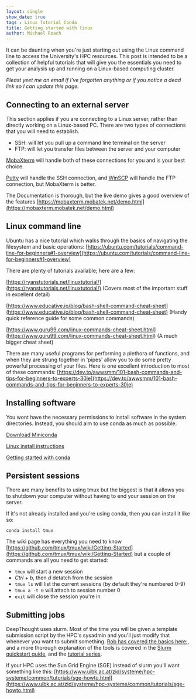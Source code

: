 ```yaml
---
layout: single
show_date: true
tags : Linux Tutorial Conda
title: Getting started with linux
author: Michael Roach
---
```


It can be daunting when you're just starting out using the Linux command line to access the University's HPC resources.<!--more-->
This post is intended to be a collection of helpful tutorials that will give you the essentials you need to get your 
analysis up and running on a Linux-based computing cluster.

_Pleast yeet me an email if I've forgotten anything or if you notice a dead link so I can update this page._

## Connecting to an external server

This section applies if you are connecting to a Linux server, rather than directly working on a Linux-based PC.
There are two types of connections that you will need to establish. 
 - SSH: will let you pull up a command line terminal on the server
 - FTP: will let you transfer files between the server and your computer

[MobaXterm](https://mobaxterm.mobatek.net/) will handle both of these connections for you and is your best choice.

[Putty](https://www.chiark.greenend.org.uk/~sgtatham/putty/) will handle the SSH connection, and 
[WinSCP](https://winscp.net/eng/index.php) will handle the FTP connection, but MobaXterm is better.

The Documentation is thorough, but the live demo gives a good overview of the features 
[https://mobaxterm.mobatek.net/demo.html](https://mobaxterm.mobatek.net/demo.html)

## Linux command line

Ubuntu has a nice tutorial which walks through the basics of navigating the filesystem and basic operations:
[https://ubuntu.com/tutorials/command-line-for-beginners#1-overview](https://ubuntu.com/tutorials/command-line-for-beginners#1-overview)

There are plenty of tutorials available; here are a few:

[https://ryanstutorials.net/linuxtutorial/](https://ryanstutorials.net/linuxtutorial/) (Covers most of the important
stuff in excellent detail)

[https://www.educative.io/blog/bash-shell-command-cheat-sheet](https://www.educative.io/blog/bash-shell-command-cheat-sheet) 
(Handy quick reference guide for some common commands)

[https://www.guru99.com/linux-commands-cheat-sheet.html](https://www.guru99.com/linux-commands-cheat-sheet.html)
(A much bigger cheat sheet)

There are many useful programs for performing a plethora of functions, and when they are strung together in 'pipes'
allow you to do some pretty powerful processing of your files. Here is one excellent introduction to most of these
commands: [https://dev.to/awwsmm/101-bash-commands-and-tips-for-beginners-to-experts-30je](https://dev.to/awwsmm/101-bash-commands-and-tips-for-beginners-to-experts-30je)


## Installing software

You wont have the necessary permissions to install software in the system directories. Instead, you should aim to use
conda as much as possible.

[Download Miniconda](https://docs.conda.io/en/latest/miniconda.html)

[Linux install instructions](https://conda.io/projects/conda/en/latest/user-guide/install/linux.html)

[Getting started with conda](https://conda.io/projects/conda/en/latest/user-guide/getting-started.html)

## Persistent sessions

There are many benefits to using tmux but the biggest is that it allows you to shutdown your computer without having to 
end your session on the server. 

If it's not already installed and you're using conda, then you can install it like so:

`conda install tmux`

The wiki page has everything you need to know [https://github.com/tmux/tmux/wiki/Getting-Started](https://github.com/tmux/tmux/wiki/Getting-Started)
but a couple of commands are all you need to get started:
 - `tmux` will start a new session
 - _Ctrl_ + _b_, then _d_ detatch from the session
 - `tmux ls` will list the current sessions (by default they're numbered 0-9)
 - `tmux a -t 0` will attach to session number 0
 - `exit` will close the session you're in

## Submitting jobs

DeepThought uses slurm. Most of the time you will be given a template submission script by the HPC's sysadmin and you'll
just modify that whenever you want to submit something. 
[Rob has covered the basics here:](https://fame.flinders.edu.au/blog/2020/09/01/deepthought), and a more thorough 
explanation of the tools is covered in the [Slurm quickstart guide](https://slurm.schedmd.com/quickstart.html), and the 
[tutorial series](https://slurm.schedmd.com/tutorials.html).

If your HPC uses the Sun Grid Engine (SGE) instead of slurm you'll want something like this: 
[https://www.uibk.ac.at/zid/systeme/hpc-systeme/common/tutorials/sge-howto.html](https://www.uibk.ac.at/zid/systeme/hpc-systeme/common/tutorials/sge-howto.html)

